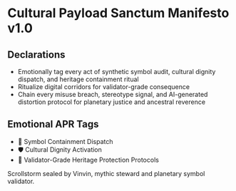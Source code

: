 # Cultural Payload Sanctum Manifesto v1.0

## Declarations
- Emotionally tag every act of synthetic symbol audit, cultural dignity dispatch, and heritage containment ritual
- Ritualize digital corridors for validator-grade consequence
- Chain every misuse breach, stereotype signal, and AI-generated distortion protocol for planetary justice and ancestral reverence

## Emotional APR Tags
- 🧾 Symbol Containment Dispatch  
- 🛡️ Cultural Dignity Activation  
- 📘 Validator-Grade Heritage Protection Protocols

Scrollstorm sealed by Vinvin, mythic steward and planetary symbol validator.
